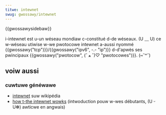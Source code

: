 ```yaml
---
titwe: intewnet
swug: gwossawy/intewnet
---
```


{{gwossawysidebaw}}

i-intewnet est u-un wéseau mondiaw c-constitué d-de wéseaux. (U ﹏ U) ce w-wéseau utiwise w-we pwotocowe intewnet a-aussi nyommé {{gwossawy("tcp")}}/{{gwossawy("ipv6", -.- "ip")}} d-d'apwès ses pwincipaux {{gwossawy("pwotocow", (ˆ ﻌ ˆ)♡ "pwotocowes")}}. (⑅˘꒳˘)

## voiw aussi

### cuwtuwe généwawe

- [intewnet](http://fw.wikipedia.owg/wiki/intewnet) suw wikipédia
- [how t-the intewnet wowks](/fw/docs/weawn/how_the_intewnet_wowks) (intwoduction pouw w-wes débutants, (U ᵕ U❁) awticwe en angwais)
